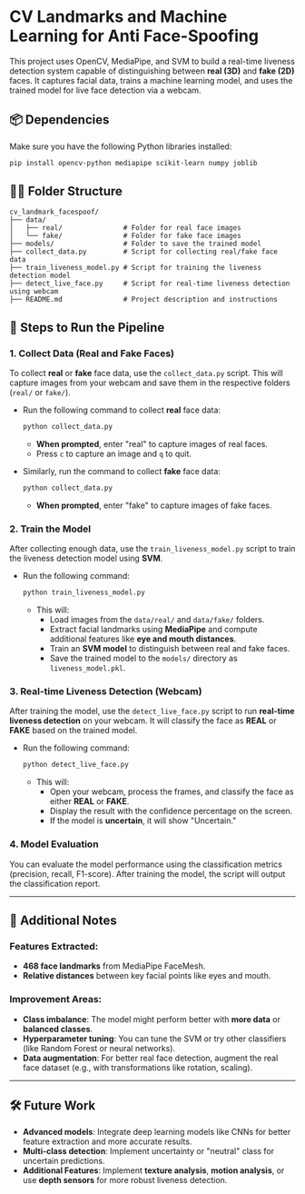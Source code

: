 # CV Landmarks and Machine Learning for Anti Face-Spoofing

This project uses OpenCV, MediaPipe, and SVM to build a real-time liveness detection system capable of distinguishing between **real (3D)** and **fake (2D)** faces. It captures facial data, trains a machine learning model, and uses the trained model for live face detection via a webcam.

## 📦 **Dependencies**

Make sure you have the following Python libraries installed:

```bash
pip install opencv-python mediapipe scikit-learn numpy joblib
```

## 🧑‍💻 **Folder Structure**

```
cv_landmark_facespoof/
├── data/
│   ├── real/               # Folder for real face images
│   └── fake/               # Folder for fake face images
├── models/                 # Folder to save the trained model
├── collect_data.py         # Script for collecting real/fake face data
├── train_liveness_model.py # Script for training the liveness detection model
├── detect_live_face.py     # Script for real-time liveness detection using webcam
├── README.md               # Project description and instructions
```

## 🚀 **Steps to Run the Pipeline**

### 1. **Collect Data (Real and Fake Faces)**

To collect **real** or **fake** face data, use the `collect_data.py` script. This will capture images from your webcam and save them in the respective folders (`real/` or `fake/`).

- Run the following command to collect **real** face data:
  ```bash
  python collect_data.py
  ```
  - **When prompted**, enter "real" to capture images of real faces.
  - Press `c` to capture an image and `q` to quit.

- Similarly, run the command to collect **fake** face data:
  ```bash
  python collect_data.py
  ```
  - **When prompted**, enter "fake" to capture images of fake faces.

### 2. **Train the Model**

After collecting enough data, use the `train_liveness_model.py` script to train the liveness detection model using **SVM**.

- Run the following command:
  ```bash
  python train_liveness_model.py
  ```
  - This will:
    - Load images from the `data/real/` and `data/fake/` folders.
    - Extract facial landmarks using **MediaPipe** and compute additional features like **eye and mouth distances**.
    - Train an **SVM model** to distinguish between real and fake faces.
    - Save the trained model to the `models/` directory as `liveness_model.pkl`.

### 3. **Real-time Liveness Detection (Webcam)**

After training the model, use the `detect_live_face.py` script to run **real-time liveness detection** on your webcam. It will classify the face as **REAL** or **FAKE** based on the trained model.

- Run the following command:
  ```bash
  python detect_live_face.py
  ```
  - This will:
    - Open your webcam, process the frames, and classify the face as either **REAL** or **FAKE**.
    - Display the result with the confidence percentage on the screen.
    - If the model is **uncertain**, it will show "Uncertain."

### 4. **Model Evaluation**

You can evaluate the model performance using the classification metrics (precision, recall, F1-score). After training the model, the script will output the classification report.

---

## 📝 **Additional Notes**

### **Features Extracted**:
- **468 face landmarks** from MediaPipe FaceMesh.
- **Relative distances** between key facial points like eyes and mouth.

### **Improvement Areas**:
- **Class imbalance**: The model might perform better with **more data** or **balanced classes**.
- **Hyperparameter tuning**: You can tune the SVM or try other classifiers (like Random Forest or neural networks).
- **Data augmentation**: For better real face detection, augment the real face dataset (e.g., with transformations like rotation, scaling).

---

## 🛠️ **Future Work**

- **Advanced models**: Integrate deep learning models like CNNs for better feature extraction and more accurate results.
- **Multi-class detection**: Implement uncertainty or "neutral" class for uncertain predictions.
- **Additional Features**: Implement **texture analysis**, **motion analysis**, or use **depth sensors** for more robust liveness detection.
```

